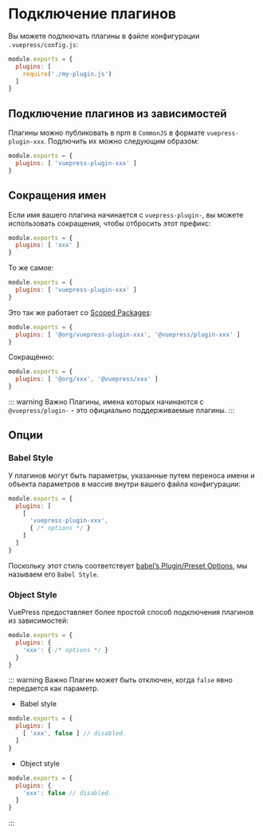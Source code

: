 # Подключение плагинов

Вы можете подлкючать плагины в файле конфигурации `.vuepress/config.js`:

``` js
module.exports = {
  plugins: [
    require('./my-plugin.js')
  ]
}
```

## Подключение плагинов из зависимостей

Плагины можно публиковать в npm в `CommonJS` в формате `vuepress-plugin-xxx`. Подлючить их можно следующим образом:

``` js
module.exports = {
  plugins: [ 'vuepress-plugin-xxx' ]
}
```

## Сокращения имен

Если имя вашего плагина начинается с `vuepress-plugin-`, вы можете использовать сокращения, чтобы отбросить этот префикс:

``` js
module.exports = {
  plugins: [ 'xxx' ]
}
```

То же самое:

``` js
module.exports = {
  plugins: [ 'vuepress-plugin-xxx' ]
}
```

Это так же работает со [Scoped Packages](https://docs.npmjs.com/misc/scope):

``` js
module.exports = {
  plugins: [ '@org/vuepress-plugin-xxx', '@vuepress/plugin-xxx' ]
}
```

Сокращённо:

``` js
module.exports = {
  plugins: [ '@org/xxx', '@vuepress/xxx' ]
}
```

::: warning Важно
Плагины, имена которых начинаются с `@vuepress/plugin-` - это официально поддерживаемые плагины.
:::

## Опции

### Babel Style

У плагинов могут быть параметры, указанные путем переноса имени и объекта параметров в массив внутри вашего файла конфигурации:

``` js
module.exports = {
  plugins: [
    [
      'vuepress-plugin-xxx',
      { /* options */ }
    ]
  ]
}
```

Поскольку этот стиль соответствует [babel’s Plugin/Preset Options](https://babeljs.io/docs/en/plugins#plugin-preset-options), мы называем его `Babel Style`.

### Object Style

VuePress предоставляет более простой способ подключения плагинов из зависимостей:

``` js
module.exports = {
  plugins: {
    'xxx': { /* options */ }
  }
}
```

::: warning Важно
Плагин может быть отключен, когда `false` явно передается как параметр.

- Babel style

``` js
module.exports = {
  plugins: [
    [ 'xxx', false ] // disabled.
  ]
}
```

- Object style

``` js
module.exports = {
  plugins: {
    'xxx': false // disabled.
  }
}
```

:::
